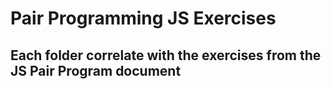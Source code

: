 # Pair Programming JS Exercises
## Each folder correlate with the exercises from the JS Pair Program document